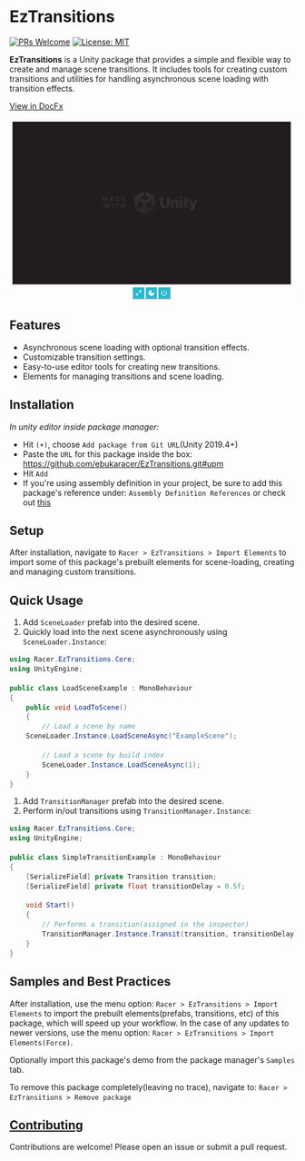 # EzTransitions
[![PRs Welcome](https://img.shields.io/badge/PRs-welcome-blue)](http://makeapullrequest.com) [![License: MIT](https://img.shields.io/badge/License-MIT-blue)](https://ebukaracer.github.io/ebukaracer/md/LICENSE.html)

**EzTransitions** is a Unity package that provides a simple and flexible way to create and manage scene transitions. It includes tools for creating custom transitions and utilities for handling asynchronous scene loading with transition effects.  

 [View in DocFx](https://ebukaracer.github.io/EzTransitions)
 
![gif](https://raw.githubusercontent.com/ebukaracer/ebukaracer/unlisted/EzTransitions-Images/Preview.gif)

## Features  

- Asynchronous scene loading with optional transition effects.  
- Customizable transition settings.  
- Easy-to-use editor tools for creating new transitions.  
- Elements for managing transitions and scene loading.  
  
## Installation

 *In unity editor inside package manager:*
- Hit `(+)`, choose `Add package from Git URL`(Unity 2019.4+)
- Paste the `URL` for this package inside the box: https://github.com/ebukaracer/EzTransitions.git#upm
- Hit `Add`
- If you're using assembly definition in your project, be sure to add this package's reference under: `Assembly Definition References` or check out [this](https://ebukaracer.github.io/ebukaracer/md/SETUPGUIDE.html)

## Setup

After installation, navigate to `Racer > EzTransitions > Import Elements` to import some of this package's prebuilt elements for scene-loading, creating and managing custom transitions.

## Quick Usage

1. Add `SceneLoader` prefab into the desired scene.
2. Quickly load into the next scene asynchronously using `SceneLoader.Instance`:
```csharp
using Racer.EzTransitions.Core;
using UnityEngine;

public class LoadSceneExample : MonoBehaviour
{
    public void LoadToScene()
    {
        // Load a scene by name
	SceneLoader.Instance.LoadSceneAsync("ExampleScene");

        // Load a scene by build index
        SceneLoader.Instance.LoadSceneAsync(1);
    }
}
```

1. Add `TransitionManager` prefab into the desired scene.
2. Perform in/out transitions using `TransitionManager.Instance`:
```csharp
using Racer.EzTransitions.Core;
using UnityEngine;

public class SimpleTransitionExample : MonoBehaviour
{
    [SerializeField] private Transition transition;
    [SerializeField] private float transitionDelay = 0.5f;

    void Start()
    {
        // Performs a transition(assigned in the inspector)
    	TransitionManager.Instance.Transit(transition, transitionDelay);
    }
}
```

## Samples and Best Practices

After installation, use the menu option: `Racer > EzTransitions > Import Elements` to import the prebuilt elements(prefabs, transitions, etc) of this package, which will speed up your workflow. In the case of any updates to newer versions, use the menu option: `Racer > EzTransitions > Import Elements(Force)`. 

Optionally import this package's demo from the package manager's `Samples` tab.

To remove this package completely(leaving no trace), navigate to: `Racer > EzTransitions > Remove package`

## [Contributing](https://ebukaracer.github.io/ebukaracer/md/CONTRIBUTING.html) 

Contributions are welcome! Please open an issue or submit a pull request.
